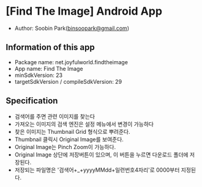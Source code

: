 # [Find The Image] Android App

- Author: Soobin Park([binsoopark@gmail.com](mailto:binsoopark@gmail.com))

## Information of this app

- Package name: net.joyfulworld.findtheimage
- App name: Find The Image
- minSdkVersion: 23
- targetSdkVersion / compileSdkVersion: 29

## Specification

- 검색어를 주면 관련 이미지를 찾는다
- 가져오는 이미지의 검색 엔진은 설정 메뉴에서 변경이 가능하다
- 찾은 이미지는 Thumbnail Grid 형식으로 뿌려준다.
- Thumbnail 클릭시 Original Image를 보여준다.
- Original Image는 Pinch Zoom이 가능하다.
- Original Image 상단에 저장버튼이 있으며, 이 버튼을 누르면 다운로드 폴더에 저장된다.
- 저장되는 파일명은 '검색어+_+yyyyMMdd+일련번호4자리'로 0000부터 지정된다.